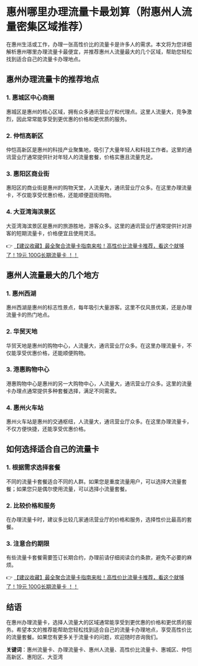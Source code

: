 # 惠州哪里办理流量卡最划算（附惠州人流量密集区域推荐）

在惠州生活或工作，办理一张高性价比的流量卡是许多人的需求。本文将为您详细解析惠州哪里办理流量卡最便宜，并推荐惠州人流量最大的几个区域，帮助您轻松找到适合自己的流量卡办理地点。

## 惠州办理流量卡的推荐地点

### 1. **惠城区中心商圈**
惠城区是惠州的核心区域，拥有众多通讯营业厅和代理点。这里人流量大，竞争激烈，因此常常能享受到更优惠的价格和更优质的服务。

### 2. **仲恺高新区**
仲恺高新区是惠州的科技产业聚集地，吸引了大量年轻人和科技工作者。这里的通讯营业厅通常提供针对年轻人的流量套餐，价格实惠且流量充足。

### 3. **惠阳区商业街**
惠阳区的商业街是惠州的购物天堂，人流量大，通讯营业厅众多。在这里办理流量卡，不仅能享受优惠价格，还能顺便逛街购物。

### 4. **大亚湾海滨景区**
大亚湾海滨景区是惠州的旅游胜地，游客众多。这里的通讯营业厅通常提供针对游客的短期流量卡，价格便宜且使用灵活。

👉 [【建议收藏】最全聚合流量卡指南来啦！高性价比流量卡推荐，看这个就够了！19元 100G长期流量卡 ！！](https://bit.ly/Liuliangka)

## 惠州人流量最大的几个地方

### 1. **惠州西湖**
惠州西湖是惠州的标志性景点，每年吸引大量游客。这里不仅风景优美，还是办理流量卡的热门地点。

### 2. **华贸天地**
华贸天地是惠州的购物中心，人流量大，通讯营业厅众多。在这里办理流量卡，不仅能享受优惠价格，还能顺便购物。

### 3. **港惠购物中心**
港惠购物中心是惠州的另一大购物中心，人流量大，通讯营业厅众多。这里的流量卡办理点通常提供多种套餐选择，满足不同需求。

### 4. **惠州火车站**
惠州火车站是惠州的交通枢纽，人流量大，通讯营业厅众多。在这里办理流量卡，不仅方便快捷，还能享受优惠价格。

## 如何选择适合自己的流量卡

### 1. **根据需求选择套餐**
不同的流量卡套餐适合不同的人群。如果您是重度流量用户，可以选择大流量套餐；如果您只是偶尔使用流量，可以选择小流量套餐。

### 2. **比较价格和服务**
在办理流量卡时，建议多比较几家通讯营业厅的价格和服务，选择性价比最高的套餐。

### 3. **注意合约期限**
有些流量卡套餐需要签订长期合约，办理前请仔细阅读合约条款，避免不必要的麻烦。

👉 [【建议收藏】最全聚合流量卡指南来啦！高性价比流量卡推荐，看这个就够了！19元 100G长期流量卡 ！！](https://bit.ly/Liuliangka)

## 结语

在惠州办理流量卡，选择人流量大的区域通常能享受到更优惠的价格和更优质的服务。希望本文的推荐能帮助您轻松找到适合自己的流量卡办理地点，享受高性价比的流量套餐。如果您有更多关于流量卡的问题，欢迎随时咨询我们。

**关键词**：惠州流量卡、办理流量卡、惠州人流量、高性价比流量卡、惠城区、仲恺高新区、惠阳区、大亚湾